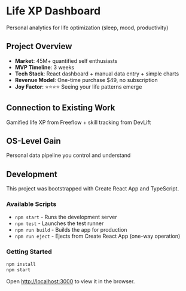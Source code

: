 # Life XP Dashboard

Personal analytics for life optimization (sleep, mood, productivity)

## Project Overview

- **Market**: 45M+ quantified self enthusiasts
- **MVP Timeline**: 3 weeks
- **Tech Stack**: React dashboard + manual data entry + simple charts
- **Revenue Model**: One-time purchase $49, no subscription
- **Joy Factor**: ⭐⭐⭐⭐ Seeing your life patterns emerge

## Connection to Existing Work

Gamified life XP from Freeflow + skill tracking from DevLift

## OS-Level Gain

Personal data pipeline you control and understand

## Development

This project was bootstrapped with Create React App and TypeScript.

### Available Scripts

- `npm start` - Runs the development server
- `npm test` - Launches the test runner
- `npm run build` - Builds the app for production
- `npm run eject` - Ejects from Create React App (one-way operation)

### Getting Started

```bash
npm install
npm start
```

Open [http://localhost:3000](http://localhost:3000) to view it in the browser.